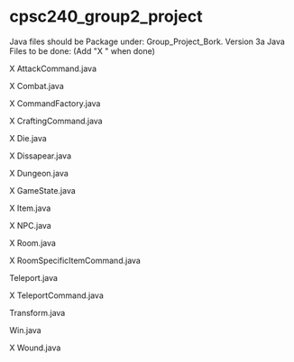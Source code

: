 # cpsc240_group2_project
Java files should be Package under: Group_Project_Bork.
Version 3a
Java Files to be done: (Add "X " when done)

X AttackCommand.java

X Combat.java

X CommandFactory.java

X CraftingCommand.java

X Die.java

X Dissapear.java

X Dungeon.java

X GameState.java

X Item.java

X NPC.java

X Room.java

X RoomSpecificItemCommand.java

Teleport.java

X TeleportCommand.java

Transform.java

Win.java

X Wound.java
